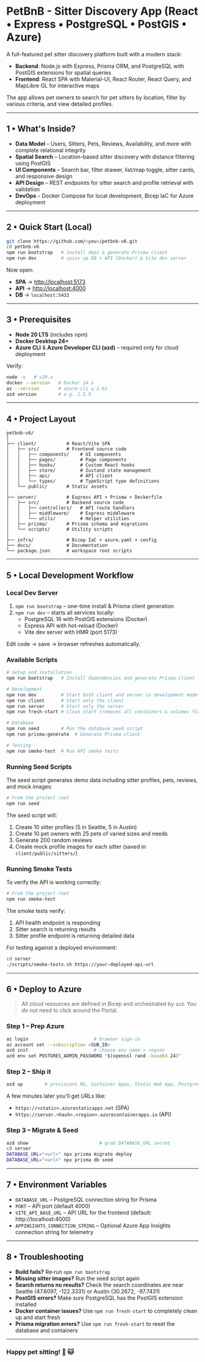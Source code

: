 # PetBnB - Sitter Discovery App (React • Express • PostgreSQL • PostGIS • Azure)

A full-featured pet sitter discovery platform built with a modern stack:

* **Backend**: Node.js with Express, Prisma ORM, and PostgreSQL with PostGIS extensions for spatial queries
* **Frontend**: React SPA with Material-UI, React Router, React Query, and MapLibre GL for interactive maps

The app allows pet owners to search for pet sitters by location, filter by various criteria, and view detailed profiles.

---

## 1 • What's Inside?

* **Data Model** – Users, Sitters, Pets, Reviews, Availability, and more with complete relational integrity
* **Spatial Search** – Location-based sitter discovery with distance filtering using PostGIS
* **UI Components** – Search bar, filter drawer, list/map toggle, sitter cards, and responsive design
* **API Design** – REST endpoints for sitter search and profile retrieval with validation
* **DevOps** – Docker Compose for local development, Bicep IaC for Azure deployment

---

## 2 • Quick Start (Local)

```bash
git clone https://github.com/<you>/petbnb-v6.git
cd petbnb-v6
npm run bootstrap   # install deps & generate Prisma client
npm run dev         # spins up DB + API (Docker) & Vite dev server
```

Now open:

* **SPA** → [http://localhost:5173](http://localhost:5173)
* **API** → [http://localhost:4000](http://localhost:4000)
* **DB**  → `localhost:5432`

---

## 3 • Prerequisites

* **Node 20 LTS** (includes npm)
* **Docker Desktop 24+**
* **Azure CLI** & **Azure Developer CLI (azd)** – required only for cloud deployment

Verify:

```bash
node -v   # v20.x
docker --version   # Docker 24.x
az --version       # azure‑cli ≥ 2.61
azd version        # e.g. 1.5.0
```

---

## 4 • Project Layout

```
petbnb-v6/
│
├── client/           # React/Vite SPA
│   ├── src/          # Frontend source code
│   │   ├── components/    # UI components
│   │   ├── pages/         # Page components
│   │   ├── hooks/         # Custom React hooks
│   │   ├── store/         # Zustand state management
│   │   ├── api/           # API client
│   │   └── types/         # TypeScript type definitions
│   └── public/       # Static assets
│
├── server/           # Express API + Prisma + Dockerfile
│   ├── src/          # Backend source code
│   │   ├── controllers/   # API route handlers
│   │   ├── middleware/    # Express middleware
│   │   └── utils/         # Helper utilities
│   ├── prisma/       # Prisma schema and migrations
│   └── scripts/      # Utility scripts
│
├── infra/            # Bicep IaC + azure.yaml + config
├── docs/             # Documentation
└── package.json      # workspace root scripts
```

---

## 5 • Local Development Workflow

### Local Dev Server

1. `npm run bootstrap` – one-time install & Prisma client generation  
2. `npm run dev` – starts all services locally:  
   * PostgreSQL 16 with PostGIS extensions (Docker)  
   * Express API with hot-reload (Docker)  
   * Vite dev server with HMR (port 5173)

Edit code → save → browser refreshes automatically.

### Available Scripts

```bash
# Setup and installation
npm run bootstrap   # Install dependencies and generate Prisma client

# Development
npm run dev         # Start both client and server in development mode
npm run client      # Start only the client
npm run server      # Start only the server
npm run fresh-start # Clean start (removes all containers & volumes first)

# Database
npm run seed        # Run the database seed script
npm run prisma:generate  # Generate Prisma client

# Testing
npm run smoke-test  # Run API smoke tests
```

### Running Seed Scripts

The seed script generates demo data including sitter profiles, pets, reviews, and mock images:

```bash
# From the project root
npm run seed
```

The seed script will:
1. Create 10 sitter profiles (5 in Seattle, 5 in Austin)
2. Create 10 pet owners with 25 pets of varied sizes and needs
3. Generate 200 random reviews
4. Create mock profile images for each sitter (saved in `client/public/sitters/`)

### Running Smoke Tests

To verify the API is working correctly:

```bash
# From the project root
npm run smoke-test
```

The smoke tests verify:
1. API health endpoint is responding
2. Sitter search is returning results
3. Sitter profile endpoint is returning detailed data

For testing against a deployed environment:

```bash
cd server
./scripts/smoke-tests.sh https://your-deployed-api-url
```

---

## 6 • Deploy to Azure

> All cloud resources are defined in Bicep and orchestrated by `azd`. You *do not* need to click around the Portal.

### Step 1 – Prep Azure

```bash
az login                        # browser sign‑in
az account set --subscription <SUB_ID>
azd init                        # choose env name + region
azd env set POSTGRES_ADMIN_PASSWORD "$(openssl rand -base64 24)"
```

### Step 2 – Ship it

```bash
azd up        # provisions RG, Container Apps, Static Web App, Postgres… then deploys code
```

A few minutes later you'll get URLs like:

* `https://<static>.azurestaticapps.net`  (SPA)
* `https://server.<hash>.<region>.azurecontainerapps.io`  (API)

### Step 3 – Migrate & Seed

```bash
azd show                          # grab DATABASE_URL secret
cd server
DATABASE_URL="<url>" npx prisma migrate deploy
DATABASE_URL="<url>" npx prisma db seed
```

---

## 7 • Environment Variables

* `DATABASE_URL` – PostgreSQL connection string for Prisma
* `PORT` – API port (default 4000)
* `VITE_API_BASE_URL` – API URL for the frontend (default: http://localhost:4000)
* `APPINSIGHTS_CONNECTION_STRING` – Optional Azure App Insights connection string for telemetry

---

## 8 • Troubleshooting

* **Build fails?** Re‑run `npm run bootstrap`
* **Missing sitter images?** Run the seed script again
* **Search returns no results?** Check the search coordinates are near Seattle (47.6097, -122.3331) or Austin (30.2672, -97.7431)
* **PostGIS errors?** Make sure PostgreSQL has the PostGIS extension installed
* **Docker container issues?** Use `npm run fresh-start` to completely clean up and start fresh
* **Prisma migration errors?** Use `npm run fresh-start` to reset the database and containers

---

### Happy pet sitting! 🐶 🐱